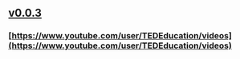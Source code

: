 ## [v0.0.3](https://github.com/littleflute/TED-Ed/edit/master/README.md)
### [https://www.youtube.com/user/TEDEducation/videos](https://www.youtube.com/user/TEDEducation/videos)

